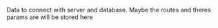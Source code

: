 Data to connect with server and database. Maybe the routes and theres params are will be stored here
